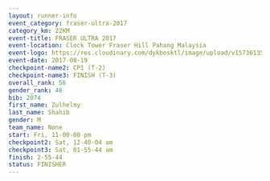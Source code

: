 ```yaml
---
layout: runner-info 
event_category: fraser-ultra-2017 
category_km: 22KM 
event-title: FRASER ULTRA 2017 
event-location: Clock Tower Fraser Hill Pahang Malaysia 
event-logo: https://res.cloudinary.com/dykbosktl/image/upload/v1573613535/Logo/logo_mfst7w.jpg 
event-date: 2017-08-19 
checkpoint-name2: CP1 (T-2) 
checkpoint-name3: FINISH (T-3) 
overall_rank: 56
gender_rank: 46
bib: 2074
first_name: Zulhelmy
last_name: Shahib
gender: M
team_name: None
start: Fri, 11-00-00 pm
checkpoint2: Sat, 12-40-04 am
checkpoint3: Sat, 01-55-44 am
finish: 2-55-44
status: FINISHER
---
```

